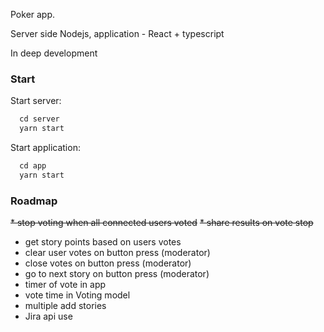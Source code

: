Poker app.

Server side Nodejs, application - React + typescript

In deep development

### Start

Start server:

```javascript
  cd server
  yarn start
```

Start application:

```javascript
  cd app
  yarn start
```

### Roadmap

~~* stop voting when all connected users voted~~
~~* share results on vote stop~~
* get story points based on users votes
* clear user votes on button press (moderator)
* close votes on button press (moderator)
* go to next story on button press (moderator)
* timer of vote in app
* vote time in Voting model
* multiple add stories
* Jira api use